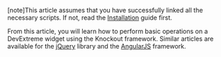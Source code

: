 [note]This article assumes that you have successfully linked all the necessary scripts. If not, read the [Installation](/concepts/20%20Data%20Visualization/05%20Basics/01%20Installation '/Documentation/Guide/Data_Visualization/Basics/Installation/') guide first.

From this article, you will learn how to perform basic operations on a DevExtreme widget using the Knockout framework. Similar articles are available for the [jQuery](/concepts/20%20Data%20Visualization/05%20Basics/10%20Widget%20Basics%20-%20jQuery '/Documentation/Guide/Data_Visualization/Basics/Widget_Basics_-_jQuery/') library and the [AngularJS](/concepts/20%20Data%20Visualization/05%20Basics/20%20Widget%20Basics%20-%20AngularJS '/Documentation/Guide/Data_Visualization/Basics/Widget_Basics_-_AngularJS/') framework.